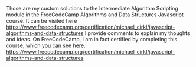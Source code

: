 Those are my custom solutions to the Intermediate Algorithm Scripting module in the FreeCodeCamp Algorithms and Data Structures Javascript course. It can be visited here
https://www.freecodecamp.org/certification/michael_cirkl/javascript-algorithms-and-data-structures
I provide comments to explain my thoughts and ideas. On FreeCodeCamp, I am in fact certified by completing this course, which you can see here. 
https://www.freecodecamp.org/certification/michael_cirkl/javascript-algorithms-and-data-structures
